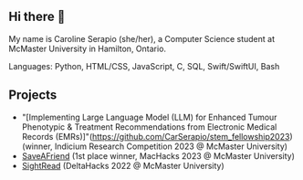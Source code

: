 ## Hi there 👋

<!--
**CarSerapio/CarSerapio** is a ✨ _special_ ✨ repository because its `README.md` (this file) appears on your GitHub profile.

Here are some ideas to get you started:

- 🔭 I’m currently working on ...
- 🌱 I’m currently learning ...
- 👯 I’m looking to collaborate on ...
- 🤔 I’m looking for help with ...
- 💬 Ask me about ...
- 📫 How to reach me: ...
- 😄 Pronouns: ...
- ⚡ Fun fact: ...
-->

My name is Caroline Serapio (she/her), a Computer Science student at McMaster University in Hamilton, Ontario.

Languages: Python, HTML/CSS, JavaScript, C, SQL, Swift/SwiftUI, Bash

## Projects 

* "[Implementing Large Language Model (LLM) for Enhanced Tumour Phenotypic & Treatment Recommendations from Electronic Medical Records (EMRs)​]"(https://github.com/CarSerapio/stem_fellowship2023) (winner, Indicium Research Competition 2023 @ McMaster University) 
* [SaveAFriend](https://github.com/Danierzn/machacks3.0) (1st place winner, MacHacks 2023 @ McMaster University) 
* [SightRead](https://github.com/LaZeAsh/SightRead) (DeltaHacks 2022 @ McMaster University) 

